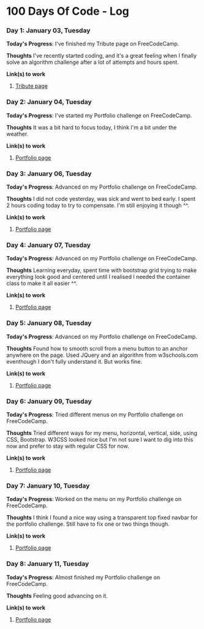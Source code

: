 # 100 Days Of Code - Log

### Day 1: January 03, Tuesday

**Today's Progress**: I've finished my Tribute page on FreeCodeCamp.

**Thoughts** I've recently started coding, and it's a great feeling when I finally solve an algorithm challenge after a lot of attempts and hours spent.

**Link(s) to work**
1. [Tribute page](http://codepen.io/roninhaf/pen/qqygJm)

### Day 2: January 04, Tuesday

**Today's Progress**: I've started my Portfolio challenge on FreeCodeCamp.

**Thoughts** It was a bit hard to focus today, I think I'm a bit under the weather.

**Link(s) to work**
1. [Portfolio page](http://codepen.io/roninhaf/pen/OWPRbG)

### Day 3: January 06, Tuesday

**Today's Progress**: Advanced on my Portfolio challenge on FreeCodeCamp.

**Thoughts** I did not code yesterday, was sick and went to bed early. I spent 2 hours coding today to try to compensate. I'm still enjoying it though ^^.

**Link(s) to work**
1. [Portfolio page](http://codepen.io/roninhaf/pen/OWPRbG)

### Day 4: January 07, Tuesday

**Today's Progress**: Advanced on my Portfolio challenge on FreeCodeCamp.

**Thoughts** Learning everyday, spent time with bootstrap grid trying to make everything look good and centered until I realised I needed the container class to make it all easier ^^.

**Link(s) to work**
1. [Portfolio page](http://codepen.io/roninhaf/pen/OWPRbG)

### Day 5: January 08, Tuesday

**Today's Progress**: Advanced on my Portfolio challenge on FreeCodeCamp.

**Thoughts** Found how to smooth scroll from a menu button to an anchor anywhere on the page. Used JQuery and an algorithm from w3schools.com eventhough I don't fully understand it. But works fine.

**Link(s) to work**
1. [Portfolio page](http://codepen.io/roninhaf/pen/OWPRbG)

### Day 6: January 09, Tuesday

**Today's Progress**: Tried different menus on my Portfolio challenge on FreeCodeCamp.

**Thoughts** Tried different ways for my menu, horizontal, vertical, side, using CSS, Bootstrap. W3CSS looked nice but I'm not sure I want to dig into this now and prefer to stay with regular CSS for now.

**Link(s) to work**
1. [Portfolio page](http://codepen.io/roninhaf/pen/OWPRbG)

### Day 7: January 10, Tuesday

**Today's Progress**: Worked on the menu on my Portfolio challenge on FreeCodeCamp.

**Thoughts** I think I found a nice way using a transparent top fixed navbar for the portfolio challenge. Still have to fix one or two things though.

**Link(s) to work**
1. [Portfolio page](http://codepen.io/roninhaf/pen/OWPRbG)

### Day 8: January 11, Tuesday

**Today's Progress**: Almost finished my Portfolio challenge on FreeCodeCamp.

**Thoughts** Feeling good advancing on it.

**Link(s) to work**
1. [Portfolio page](http://codepen.io/roninhaf/pen/OWPRbG)


